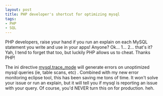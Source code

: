 ```yaml
---
layout: post
title: PHP developer's shortcut for optimizing mysql
tags:
- PHP
- SQL
---
```

PHP developers, raise your hand if you run an explain on each MySQL statement you write and use in your apps!  Anyone?  Ok... 1... 2... that's it?  Yah, I tend to forget that too, but luckily PHP allows us to cheat.  Thanks PHP!

The ini directive [mysql.trace_mode](http://us.php.net/manual/en/ref.mysql.php#ini.mysql.trace-mode) will generate errors on unoptimized mysql queries (ie, table scans, etc) .  Combined with my new error monitoring eclipse tool, this has been saving me tons of time.  It won't solve your issue or run an explain, but it will tell you if mysql is reporting an issue with your query.  Of course, you'd NEVER turn this on for production. heh.
